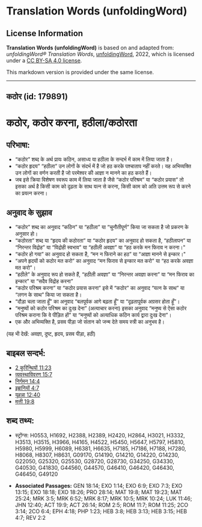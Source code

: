 # Translation Words (unfoldingWord)

## License Information

**Translation Words (unfoldingWord)** is based on and adapted from: _unfoldingWord® Translation Words_, [unfoldingWord](https://unfoldingword.org/utw), 2022, which is licensed under a [CC BY-SA 4.0 license](https://creativecommons.org/licenses/by-sa/4.0/legalcode.en).

This markdown version is provided under the same license.



--------------------------------

## कठोर (id: 179891)

कठोर, कठोर करना, हठीला/कठोरता
=============================

परिभाषा:
--------

* “कठोर” शब्द के अर्थ प्रायः कठिन, असाध्य या हठीला के सन्दर्भ में काम में लिया जाता है।
* “कठोर हृदय” “हठीला” उन लोगों के संदर्भ में है जो हठ करके पश्चाताप नहीं करते। यह अभिव्यक्ति उन लोगों का वर्णन करती है जो परमेश्वर की आज्ञा न मानने का हठ करते हैं।
* जब इसे क्रिया विशेषण स्वरूप काम में लिया जाता है जैसे “कठोर परिश्रम” या “कठोर प्रयास” तो इसका अर्थ है किसी काम को दृढ़ता के साथ यत्न से करना, किसी काम को अति उत्तम रूप से करने का प्रयत्न करना।

अनुवाद के सुझाव
---------------

* “कठोर” शब्द का अनुवाद “कठिन” या “हठीला” या “चुनौतीपूर्ण” किया जा सकता है जो प्रकरण के अनुसार हो।
* “कठोरता” शब्द या “हृदय की कठोरता” या “कठोर हृदय” का अनुवाद हो सकता है, “हठीलापन” या “निरन्तर विद्रोह” या “विद्रोही स्वभाव” या “हठीली अवज्ञा” या “हठ करके मन फिराव न करना।"
* “कठोर हो गया” का अनुवाद हो सकता है, “मन न फिराने का हठ” या “आज्ञा मानने से इन्कार।"
* “अपने हृदयों को कठोर मत करो” का अनुवाद “मन फिराव से इन्कार मत करो” या “हठ करके अवज्ञा मत करो”।
* “हठीले” के अनुवाद रूप हो सकते हैं, “हठीली अवज्ञा” या “निरन्तर अवज्ञा करना” या “मन फिराव का इन्कार” या “सदैव विद्रोह करना”
* “कठोर परिश्रम करना” या “कठोर प्रयास करना” इसे में “कठोर” का अनुवाद “यत्न के साथ” या “लगन के साथ” किया जा सकता है।
* “दौड़ा चला जाता हूँ” का अनुवाद “बलपूर्वक आगे बढ़ता हूँ” या “दृढ़तापूर्वक अग्रसर होता हूँ”।
* “मनुष्यों को कठोर परिश्रम का दुःख देना” (अत्याचार करना) इसका अनुवाद “मनुष्य से ऐसा कठोर परिश्रम कराना कि वे पीड़ित हों” या “मनुष्यों को अत्याधिक कठिन कार्य द्वारा दुःख देना”।
* एक और अभिव्यक्ति है, प्रसव पीड़ा जो संतान को जन्म देते समय स्त्री का अनुभव है।

(यह भी देखें: अवज्ञा, दुष्ट, हृदय, प्रसव पीड़ा, हठी)

बाइबल सन्दर्भ:
--------------

* [2 कुरिन्थियों 11:23](https://ref.ly/2Cor0:0)
* [व्यवस्थाविवरण 15:7](https://ref.ly/Deut15:7)
* [निर्गमन 14:4](https://ref.ly/Exod14:4)
* [इब्रानियों 4:7](https://ref.ly/Heb4:7)
* [यूहन्ना 12:40](https://ref.ly/John12:40)
* [मत्ती 19:8](https://ref.ly/Matt19:8)

शब्द तथ्य:
----------

* स्ट्रोंग्स: H0553, H1692, H2388, H2389, H2420, H2864, H3021, H3332, H3513, H3515, H3966, H4165, H4522, H5450, H5647, H5797, H5810, H5980, H5999, H6089, H6381, H6635, H7185, H7186, H7188, H7280, H8068, H8307, H8631, G09170, G14190, G14210, G14220, G14230, G22050, G25320, G25530, G28720, G28730, G34250, G34330, G40530, G41830, G44560, G44570, G46410, G46420, G46430, G46450, G49120

* **Associated Passages:** GEN 18:14; EXO 1:14; EXO 6:9; EXO 7:3; EXO 13:15; EXO 18:18; EXO 18:26; PRO 28:14; MAT 19:8; MAT 19:23; MAT 25:24; MRK 3:5; MRK 6:52; MRK 8:17; MRK 10:5; MRK 10:24; LUK 11:46; JHN 12:40; ACT 19:9; ACT 26:14; ROM 2:5; ROM 11:7; ROM 11:25; 2CO 3:14; 2CO 6:4; EPH 4:18; PHP 1:23; HEB 3:8; HEB 3:13; HEB 3:15; HEB 4:7; REV 2:2

